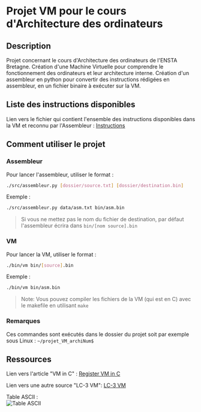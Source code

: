 # Projet VM pour le cours d'Architecture des ordinateurs

## Description

Projet concernant le cours d'Architecture des ordinateurs de l'ENSTA Bretagne.
Création d'une Machine Virtuelle pour comprendre le fonctionnement des ordinateurs et leur architecture interne.
Création d'un assembleur en python pour convertir des instructions rédigées en assembleur, en un fichier binaire à exécuter sur la VM.

## Liste des instructions disponibles

Lien vers le fichier qui contient l'ensemble des instructions disponibles dans la VM et reconnu par l'Assembleur :
[Instructions](instructions.md)

## Comment utiliser le projet

### Assembleur

Pour lancer l'assembleur, utiliser le format :

```bash
./src/assembleur.py [dossier/source.txt] [dossier/destination.bin]
```

Exemple :

```bash
./src/assembleur.py data/asm.txt bin/asm.bin
```

> Si vous ne mettez pas le nom du fichier de destination, par défaut l'assembleur écrira dans `bin/[nom source].bin`

### VM

Pour lancer la VM, utiliser le format :

```bash
./bin/vm bin/[source].bin
```

Exemple :

```bash
./bin/vm bin/asm.bin
```

> Note: Vous pouvez compiler les fichiers de la VM (qui est en C) avec le makefile en utilisant `make`

### Remarques

Ces commandes sont exécutés dans le dossier du projet soit par exemple sous Linux : `~/projet_VM_archiNum$`

## Ressources

Lien vers l'article "VM in C" : [Register VM in C](https://en.wikibooks.org/wiki/Creating_a_Virtual_Machine/Register_VM_in_C)

Lien vers une autre source "LC-3 VM": [LC-3 VM](https://www.jmeiners.com/lc3-vm/index.html)

Table ASCII : \
![Table ASCII](https://www.asciitable.com/asciifull.gif)
